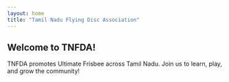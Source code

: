 ```yaml
---
layout: home
title: "Tamil Nadu Flying Disc Association"
---
```


## Welcome to TNFDA!

TNFDA promotes Ultimate Frisbee across Tamil Nadu.
Join us to learn, play, and grow the community!
